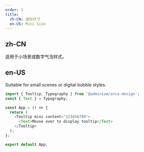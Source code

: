 ```yaml
---
order: 1
title:
  zh-CN: 迷你尺寸
  en-US: Mini Size
---
```


## zh-CN

适用于小场景或数字气泡样式。

## en-US

Suitable for small scenes or digital bubble styles.

```js
import { Tooltip, Typography } from '@adminium/arco-design';
const { Text } = Typography;

const App = () => {
  return (
    <Tooltip mini content="123456789">
      <Text>Mouse over to display tooltip</Text>
    </Tooltip>
  );
};

export default App;
```
